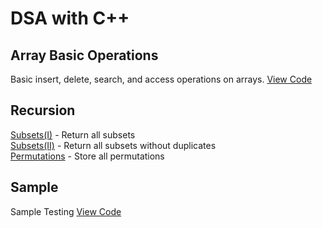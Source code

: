 # DSA with C++

## Array Basic Operations
Basic insert, delete, search, and access operations on arrays. [View Code](./arraybasicop.cpp)

## Recursion
[Subsets(I)](./subsets(I).cpp) - Return all subsets </br>
[Subsets(II)](./subsets(II).cpp) - Return all subsets without duplicates</br>
[Permutations](./permutation.cpp) - Store all permutations</br>

## Sample
Sample Testing [View Code](./sample.cpp)


